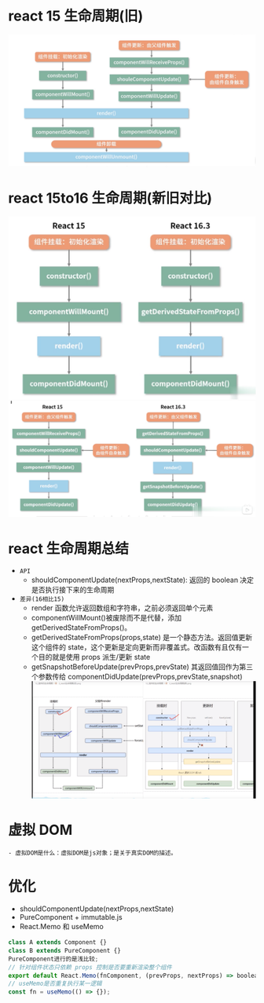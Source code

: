 # react 15 生命周期(旧)

![react old](./img/LC_old.png)

# react 15to16 生命周期(新旧对比)

![react mount](./img/LC_mount.png)
![react update](./img/LC_update.png)

# react 生命周期总结

- `API`
  - shouldComponentUpdate(nextProps,nextState): 返回的 boolean 决定是否执行接下来的生命周期
- `差异(16相比15)`
  - render 函数允许返回数组和字符串，之前必须返回单个元素
  - componentWillMount()被废除而不是代替，添加 getDerivedStateFromProps()。
  - getDerivedStateFromProps(props,state) 是一个静态方法。返回值更新这个组件的 state，这个更新是定向更新而非覆盖式。改函数有且仅有一个目的就是使用 props 派生/更新 state
  - getSnapshotBeforeUpdate(prevProps,prevState) 其返回值回作为第三个参数传给 componentDidUpdate(prevProps,prevState,snapshot)
    ![react old-to-new](./img/LC_old_to_new.png)

# 虚拟 DOM

    - 虚拟DOM是什么：虚拟DOM是js对象；是关于真实DOM的描述。

# 优化

- shouldComponentUpdate(nextProps,nextState)
- PureComponent + immutable.js
- React.Memo 和 useMemo

```javascript
class A extends Component {}
class B extends PureComponent {}
PureComponent进行的是浅比较;
// 针对组件状态只依赖 props 控制是否要重新渲染整个组件
export default React.Memo(fnComponent, (prevProps, nextProps) => boolean);
// useMemo是否重复执行某一逻辑
const fn = useMemo(() => {});
```
